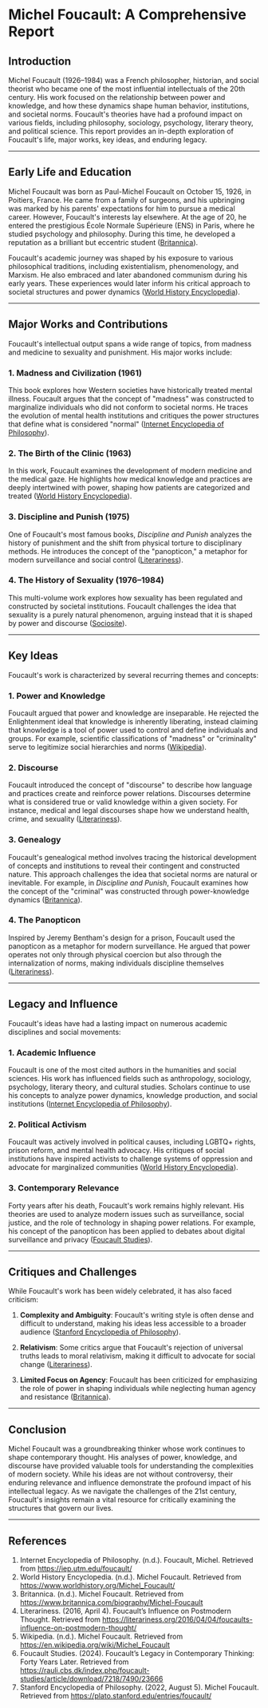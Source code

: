 # Michel Foucault: A Comprehensive Report

## Introduction

Michel Foucault (1926–1984) was a French philosopher, historian, and social theorist who became one of the most influential intellectuals of the 20th century. His work focused on the relationship between power and knowledge, and how these dynamics shape human behavior, institutions, and societal norms. Foucault's theories have had a profound impact on various fields, including philosophy, sociology, psychology, literary theory, and political science. This report provides an in-depth exploration of Foucault's life, major works, key ideas, and enduring legacy.

---

## Early Life and Education

Michel Foucault was born as Paul-Michel Foucault on October 15, 1926, in Poitiers, France. He came from a family of surgeons, and his upbringing was marked by his parents' expectations for him to pursue a medical career. However, Foucault's interests lay elsewhere. At the age of 20, he entered the prestigious École Normale Supérieure (ENS) in Paris, where he studied psychology and philosophy. During this time, he developed a reputation as a brilliant but eccentric student ([Britannica](https://www.britannica.com/biography/Michel-Foucault)).

Foucault's academic journey was shaped by his exposure to various philosophical traditions, including existentialism, phenomenology, and Marxism. He also embraced and later abandoned communism during his early years. These experiences would later inform his critical approach to societal structures and power dynamics ([World History Encyclopedia](https://www.worldhistory.org/Michel_Foucault/)).

---

## Major Works and Contributions

Foucault's intellectual output spans a wide range of topics, from madness and medicine to sexuality and punishment. His major works include:

### 1. **Madness and Civilization (1961)**
This book explores how Western societies have historically treated mental illness. Foucault argues that the concept of "madness" was constructed to marginalize individuals who did not conform to societal norms. He traces the evolution of mental health institutions and critiques the power structures that define what is considered "normal" ([Internet Encyclopedia of Philosophy](https://iep.utm.edu/foucault/)).

### 2. **The Birth of the Clinic (1963)**
In this work, Foucault examines the development of modern medicine and the medical gaze. He highlights how medical knowledge and practices are deeply intertwined with power, shaping how patients are categorized and treated ([World History Encyclopedia](https://www.worldhistory.org/Michel_Foucault/)).

### 3. **Discipline and Punish (1975)**
One of Foucault's most famous books, *Discipline and Punish* analyzes the history of punishment and the shift from physical torture to disciplinary methods. He introduces the concept of the "panopticon," a metaphor for modern surveillance and social control ([Literariness](https://literariness.org/2016/04/04/foucaults-influence-on-postmodern-thought/)).

### 4. **The History of Sexuality (1976–1984)**
This multi-volume work explores how sexuality has been regulated and constructed by societal institutions. Foucault challenges the idea that sexuality is a purely natural phenomenon, arguing instead that it is shaped by power and discourse ([Sociosite](https://www.sociosite.net/sociologists/michel-foucault)).

---

## Key Ideas

Foucault's work is characterized by several recurring themes and concepts:

### 1. **Power and Knowledge**
Foucault argued that power and knowledge are inseparable. He rejected the Enlightenment ideal that knowledge is inherently liberating, instead claiming that knowledge is a tool of power used to control and define individuals and groups. For example, scientific classifications of "madness" or "criminality" serve to legitimize social hierarchies and norms ([Wikipedia](https://en.wikipedia.org/wiki/Michel_Foucault)).

### 2. **Discourse**
Foucault introduced the concept of "discourse" to describe how language and practices create and reinforce power relations. Discourses determine what is considered true or valid knowledge within a given society. For instance, medical and legal discourses shape how we understand health, crime, and sexuality ([Literariness](https://literariness.org/2016/04/04/foucaults-influence-on-postmodern-thought/)).

### 3. **Genealogy**
Foucault's genealogical method involves tracing the historical development of concepts and institutions to reveal their contingent and constructed nature. This approach challenges the idea that societal norms are natural or inevitable. For example, in *Discipline and Punish*, Foucault examines how the concept of the "criminal" was constructed through power-knowledge dynamics ([Britannica](https://www.britannica.com/biography/Michel-Foucault/Foucaults-ideas)).

### 4. **The Panopticon**
Inspired by Jeremy Bentham's design for a prison, Foucault used the panopticon as a metaphor for modern surveillance. He argued that power operates not only through physical coercion but also through the internalization of norms, making individuals discipline themselves ([Literariness](https://literariness.org/2016/04/04/foucaults-influence-on-postmodern-thought/)).

---

## Legacy and Influence

Foucault's ideas have had a lasting impact on numerous academic disciplines and social movements:

### 1. **Academic Influence**
Foucault is one of the most cited authors in the humanities and social sciences. His work has influenced fields such as anthropology, sociology, psychology, literary theory, and cultural studies. Scholars continue to use his concepts to analyze power dynamics, knowledge production, and social institutions ([Internet Encyclopedia of Philosophy](https://iep.utm.edu/foucault/)).

### 2. **Political Activism**
Foucault was actively involved in political causes, including LGBTQ+ rights, prison reform, and mental health advocacy. His critiques of social institutions have inspired activists to challenge systems of oppression and advocate for marginalized communities ([World History Encyclopedia](https://www.worldhistory.org/Michel_Foucault/)).

### 3. **Contemporary Relevance**
Forty years after his death, Foucault's work remains highly relevant. His theories are used to analyze modern issues such as surveillance, social justice, and the role of technology in shaping power relations. For example, his concept of the panopticon has been applied to debates about digital surveillance and privacy ([Foucault Studies](https://rauli.cbs.dk/index.php/foucault-studies/article/download/7218/7490/23666)).

---

## Critiques and Challenges

While Foucault's work has been widely celebrated, it has also faced criticism:

1. **Complexity and Ambiguity**: Foucault's writing style is often dense and difficult to understand, making his ideas less accessible to a broader audience ([Stanford Encyclopedia of Philosophy](https://plato.stanford.edu/entries/foucault/)).

2. **Relativism**: Some critics argue that Foucault's rejection of universal truths leads to moral relativism, making it difficult to advocate for social change ([Literariness](https://literariness.org/2016/04/04/foucaults-influence-on-postmodern-thought/)).

3. **Limited Focus on Agency**: Foucault has been criticized for emphasizing the role of power in shaping individuals while neglecting human agency and resistance ([Britannica](https://www.britannica.com/biography/Michel-Foucault/Foucaults-ideas)).

---

## Conclusion

Michel Foucault was a groundbreaking thinker whose work continues to shape contemporary thought. His analyses of power, knowledge, and discourse have provided valuable tools for understanding the complexities of modern society. While his ideas are not without controversy, their enduring relevance and influence demonstrate the profound impact of his intellectual legacy. As we navigate the challenges of the 21st century, Foucault's insights remain a vital resource for critically examining the structures that govern our lives.

---

## References

1. Internet Encyclopedia of Philosophy. (n.d.). Foucault, Michel. Retrieved from https://iep.utm.edu/foucault/
2. World History Encyclopedia. (n.d.). Michel Foucault. Retrieved from https://www.worldhistory.org/Michel_Foucault/
3. Britannica. (n.d.). Michel Foucault. Retrieved from https://www.britannica.com/biography/Michel-Foucault
4. Literariness. (2016, April 4). Foucault’s Influence on Postmodern Thought. Retrieved from https://literariness.org/2016/04/04/foucaults-influence-on-postmodern-thought/
5. Wikipedia. (n.d.). Michel Foucault. Retrieved from https://en.wikipedia.org/wiki/Michel_Foucault
6. Foucault Studies. (2024). Foucault’s Legacy in Contemporary Thinking: Forty Years Later. Retrieved from https://rauli.cbs.dk/index.php/foucault-studies/article/download/7218/7490/23666
7. Stanford Encyclopedia of Philosophy. (2022, August 5). Michel Foucault. Retrieved from https://plato.stanford.edu/entries/foucault/